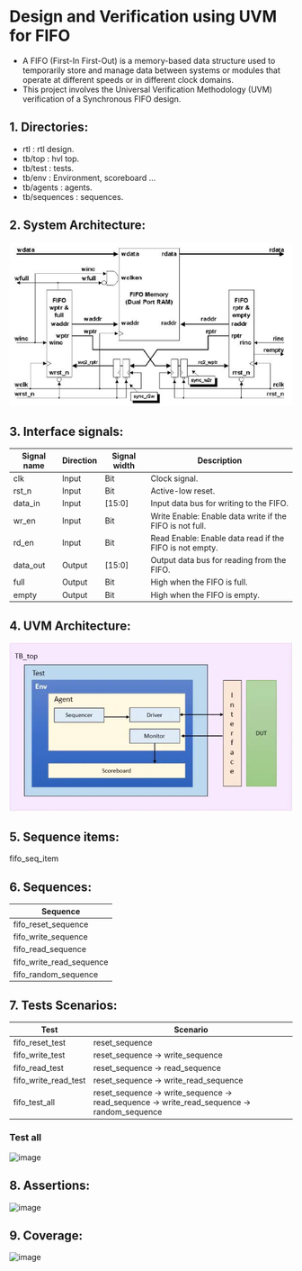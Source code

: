 # Design and Verification using UVM for FIFO 
- A FIFO (First-In First-Out) is a memory-based data structure used to temporarily store and manage data between systems or modules that operate at different speeds or in different clock domains. 
- This project involves the Universal Verification Methodology (UVM) verification of a Synchronous FIFO design.

## 1. Directories:
- rtl               : rtl design.
- tb/top            : hvl top.
- tb/test           : tests.
- tb/env            : Environment, scoreboard ...
- tb/agents         : agents.
- tb/sequences      : sequences.

## 2. System Architecture:

![image](images/fifo_diagram.jpg)

## 3. Interface signals:
| Signal name   | Direction | Signal width  | Description                      
| ------------- | --------- | ------------- |-----------------------------------------------------------
| clk	        | Input     | Bit           | Clock signal.
| rst_n         | Input	    | Bit           | Active-low reset.                                        
| data_in	    | Input	    | [15:0]        | Input data bus for writing to the FIFO.
| wr_en	        | Input	    | Bit           | Write Enable: Enable data write if the FIFO is not full.
| rd_en	        | Input	    | Bit           | Read Enable: Enable data read if the FIFO is not empty.
| data_out      | Output    | [15:0]	    | Output data bus for reading from the FIFO.
| full          | Output    | Bit           | High when the FIFO is full.
| empty         | Output    | Bit           | High when the FIFO is empty.

## 4. UVM Architecture:

![image](images/uvm_arch.PNG)

## 5. Sequence items:

fifo_seq_item

## 6. Sequences:

| Sequence                  |
| ------------------------- |
| fifo_reset_sequence       |
| fifo_write_sequence       |
| fifo_read_sequence        | 
| fifo_write_read_sequence  |
| fifo_random_sequence      |


## 7. Tests Scenarios:
| Test                  | Scenario                                                                                  |
| --------------------- | ----------------------------------------------------------------------------------------- |
| fifo_reset_test       | reset_sequence
| fifo_write_test       | reset_sequence -> write_sequence
| fifo_read_test        | reset_sequence -> read_sequence
| fifo_write_read_test  | reset_sequence -> write_read_sequence
| fifo_test_all         | reset_sequence -> write_sequence -> read_sequence -> write_read_sequence -> random_sequence

### Test all 
![image]()

## 8. Assertions:

![image]()


## 9. Coverage:

![image]()

